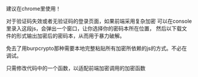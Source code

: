 建议在chrome里使用！

对于验证码失效或者无验证码的登录页面，如果前端采用复杂加密
可以在console里录入这段js，会弹出一个窗口，让你选择你的密码本所在位置，
然后以下载文件的形式输出加密后的密码本，从而用于暴力破解。

免去了用burpcrypto那种需要本地完整粘贴所有加密所依赖的js的方式。不必在调试。


只需修改代码中的一个函数，以适配前端加密调用的加密函数
